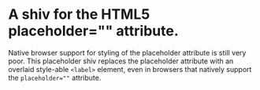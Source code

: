 A shiv for the HTML5 placeholder="" attribute.
==============================================

Native browser support for styling of the placeholder attribute is still very poor.  This placeholder shiv replaces the placeholder attribute with an overlaid style-able ```<label>``` element, even in browsers that natively support the ```placeholder=""``` attribute.
